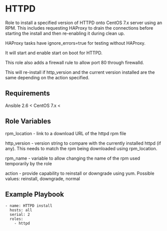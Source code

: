 HTTPD
=========

Role to install a specified version of HTTPD onto CentOS 7.x server using an RPM. This includes requesting HAProxy to drain the connections before starting the install and then re-enabling it during clean up.

HAProxy tasks have ignore_errors=true for testing without HAProxy.

It will start and enable start on boot for HTTPD.

This role also adds a firewall rule to allow port 80 through firewalld.

This will re-install if http_version and the current version installed are the same depending on the action specified.

Requirements
------------

Ansible 2.6 <
CentOS 7.x <

Role Variables
--------------

rpm_location - link to a download URL of the httpd rpm file

http_version - version string to compare with the currently installed httpd (if any). This needs to match the rpm being downloaded using rpm_location.

rpm_name - variable to allow changing the name of the rpm used temporarily by the role

action - provide capability to reinstall or downgrade using yum. Possible values: reinstall, downgrade, normal

Example Playbook
----------------

```
- name: HTTPD install
  hosts: all
  serial: 2
  roles:
    - httpd
```
